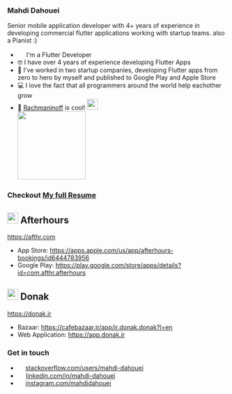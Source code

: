 ### Mahdi Dahouei

Senior mobile application developer with 4+ years of experience in developing commercial flutter applications working
with startup teams. also a Pianist :)

- <img src="https://github.com/mahdidahouei/mahdidahouei/assets/58371632/69870ff3-aee2-4f00-9422-d4bb4da5cf76" width="16px"> I'm a Flutter Developer
- 🤓 I have over 4 years of experience developing Flutter Apps
- 🏢 I've worked in two startup companies, developing Flutter apps from zero to hero by myself and published to Google
  Play and Apple Store
- 💻 I love the fact that all programmers around the world help eachother grow
- 🎹 <a href="https://www.youtube.com/watch?v=EVofR60I0vY">Rachmaninoff</a> is
  cool! <img src="https://i.giphy.com/media/cmDwvUINhCn3G/giphy.webp" width="25px">  
  <img src="https://i.giphy.com/media/8re0wDQJs3Hkx22S1q/giphy.webp" width="156px">

### Checkout [My full Resume](https://github.com/mahdidahouei/mahdidahouei/files/12735282/cv-mahdi.dahouei.pdf)

## <img width="25px" src="https://github.com/mahdidahouei/mahdidahouei/assets/58371632/22fa7bf6-f853-4d3a-bf29-1e791287fb9e">  Afterhours

https://afthr.com

- App Store: https://apps.apple.com/us/app/afterhours-bookings/id6444783956
- Google Play: https://play.google.com/store/apps/details?id=com.afthr.afterhours

## <img width="25px" src="https://github.com/mahdidahouei/mahdidahouei/assets/58371632/67b73bf6-5173-4a5c-bb50-fc04093e3270">  Donak

https://donak.ir

- Bazaar: https://cafebazaar.ir/app/ir.donak.donak?l=en
- Web Application: https://app.donak.ir

### Get in touch

- <img width="14px" src="https://github.com/mahdidahouei/mahdidahouei/assets/58371632/8c19415b-0a66-402a-876d-8365c2f56df7"> <a href="https://stackoverflow.com/users/11989412/mahdi-dahouei">stackoverflow.com/users/mahdi-dahouei</a>
- <img width="15px" src="https://github.com/mahdidahouei/mahdidahouei/assets/58371632/8a9e0236-db8f-4b7b-a543-5659123b21a1"> <a href="https://www.linkedin.com/in/mahdi-dahouei-6a5002121/">linkedin.com/in/mahdi-dahouei</a>
- <a href="https://www.instagram.com/mahdidahouei/"><img width="14px" src="https://github.com/mahdidahouei/mahdidahouei/assets/58371632/a908715c-6a26-4138-ac5d-5d1e88edfea5"></a> <a href="https://www.instagram.com/mahdidahouei/">
  instagram.com/mahdidahouei</a>

<!--
I'm a mobile application developer with 4+ years of experience in developing commercial flutter applications working with startup teams. Soley responsible for the deployment and management of three IOS and Android applications currently live on Google Play & App Store. I am also familiar with native android and IOS development.
-->